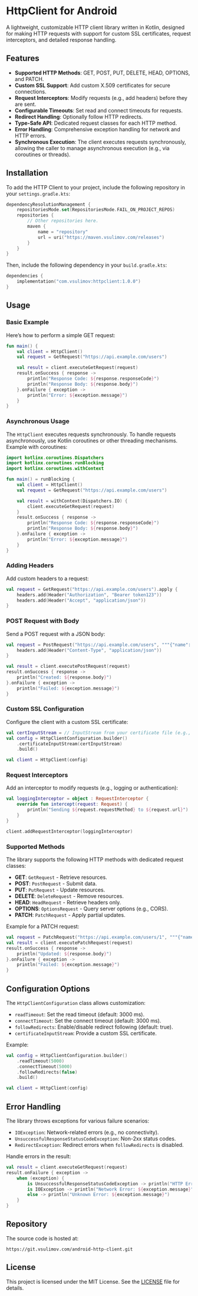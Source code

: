 # HttpClient for Android

A lightweight, customizable HTTP client library written in Kotlin, designed for making HTTP requests with support for
custom SSL certificates, request interceptors, and detailed response handling.

## Features

- **Supported HTTP Methods**: GET, POST, PUT, DELETE, HEAD, OPTIONS, and PATCH.
- **Custom SSL Support**: Add custom X.509 certificates for secure connections.
- **Request Interceptors**: Modify requests (e.g., add headers) before they are sent.
- **Configurable Timeouts**: Set read and connect timeouts for requests.
- **Redirect Handling**: Optionally follow HTTP redirects.
- **Type-Safe API**: Dedicated request classes for each HTTP method.
- **Error Handling**: Comprehensive exception handling for network and HTTP errors.
- **Synchronous Execution**: The client executes requests synchronously, allowing the caller to manage asynchronous execution (e.g., via coroutines or threads).

## Installation

To add the HTTP Client to your project, include the following repository in your `settings.gradle.kts`:

```kotlin
dependencyResolutionManagement {
    repositoriesMode.set(RepositoriesMode.FAIL_ON_PROJECT_REPOS)
    repositories {
        // Other repositories here.
        maven {
            name = "repository"
            url = uri("https://maven.vsulimov.com/releases")
        }
    }
}
```

Then, include the following dependency in your `build.gradle.kts`:

```kotlin
dependencies {
    implementation("com.vsulimov:httpclient:1.0.0")
}
```

## Usage

### Basic Example

Here’s how to perform a simple GET request:

```kotlin
fun main() {
    val client = HttpClient()
    val request = GetRequest("https://api.example.com/users")

    val result = client.executeGetRequest(request)
    result.onSuccess { response ->
        println("Response Code: ${response.responseCode}")
        println("Response Body: ${response.body}")
    }.onFailure { exception ->
        println("Error: ${exception.message}")
    }
}
```

### Asynchronous Usage

The `HttpClient` executes requests synchronously. To handle requests asynchronously, use Kotlin coroutines or other threading mechanisms. Example with coroutines:

```kotlin
import kotlinx.coroutines.Dispatchers
import kotlinx.coroutines.runBlocking
import kotlinx.coroutines.withContext

fun main() = runBlocking {
    val client = HttpClient()
    val request = GetRequest("https://api.example.com/users")

    val result = withContext(Dispatchers.IO) {
        client.executeGetRequest(request)
    }
    result.onSuccess { response ->
        println("Response Code: ${response.responseCode}")
        println("Response Body: ${response.body}")
    }.onFailure { exception ->
        println("Error: ${exception.message}")
    }
}
```

### Adding Headers

Add custom headers to a request:

```kotlin
val request = GetRequest("https://api.example.com/users").apply {
    headers.add(Header("Authorization", "Bearer token123"))
    headers.add(Header("Accept", "application/json"))
}
```

### POST Request with Body

Send a POST request with a JSON body:

```kotlin
val request = PostRequest("https://api.example.com/users", """{"name": "John Doe"}""").apply {
    headers.add(Header("Content-Type", "application/json"))
}

val result = client.executePostRequest(request)
result.onSuccess { response ->
    println("Created: ${response.body}")
}.onFailure { exception ->
    println("Failed: ${exception.message}")
}
```

### Custom SSL Configuration

Configure the client with a custom SSL certificate:

```kotlin
val certInputStream = // InputStream from your certificate file (e.g., .crt or .pem)
val config = HttpClientConfiguration.builder()
    .certificateInputStream(certInputStream)
    .build()

val client = HttpClient(config)
```

### Request Interceptors

Add an interceptor to modify requests (e.g., logging or authentication):

```kotlin
val loggingInterceptor = object : RequestInterceptor {
    override fun intercept(request: Request) {
        println("Sending ${request.requestMethod} to ${request.url}")
    }
}

client.addRequestInterceptor(loggingInterceptor)
```

### Supported Methods

The library supports the following HTTP methods with dedicated request classes:

- **GET**: `GetRequest` - Retrieve resources.
- **POST**: `PostRequest` - Submit data.
- **PUT**: `PutRequest` - Update resources.
- **DELETE**: `DeleteRequest` - Remove resources.
- **HEAD**: `HeadRequest` - Retrieve headers only.
- **OPTIONS**: `OptionsRequest` - Query server options (e.g., CORS).
- **PATCH**: `PatchRequest` - Apply partial updates.

Example for a PATCH request:

```kotlin
val request = PatchRequest("https://api.example.com/users/1", """{"name": "Jane Doe"}""")
val result = client.executePatchRequest(request)
result.onSuccess { response ->
    println("Updated: ${response.body}")
}.onFailure { exception ->
    println("Failed: ${exception.message}")
}
```

## Configuration Options

The `HttpClientConfiguration` class allows customization:

- `readTimeout`: Set the read timeout (default: 3000 ms).
- `connectTimeout`: Set the connect timeout (default: 3000 ms).
- `followRedirects`: Enable/disable redirect following (default: true).
- `certificateInputStream`: Provide a custom SSL certificate.

Example:

```kotlin
val config = HttpClientConfiguration.builder()
    .readTimeout(5000)
    .connectTimeout(5000)
    .followRedirects(false)
    .build()

val client = HttpClient(config)
```

## Error Handling

The library throws exceptions for various failure scenarios:

- `IOException`: Network-related errors (e.g., no connectivity).
- `UnsuccessfulResponseStatusCodeException`: Non-2xx status codes.
- `RedirectException`: Redirect errors when `followRedirects` is disabled.

Handle errors in the result:

```kotlin
val result = client.executeGetRequest(request)
result.onFailure { exception ->
    when (exception) {
        is UnsuccessfulResponseStatusCodeException -> println("HTTP Error: ${exception.responseCode}")
        is IOException -> println("Network Error: ${exception.message}")
        else -> println("Unknown Error: ${exception.message}")
    }
}
```

## Repository

The source code is hosted at:

```
https://git.vsulimov.com/android-http-client.git
```

## License

This project is licensed under the MIT License. See the [LICENSE](LICENSE) file for details.
